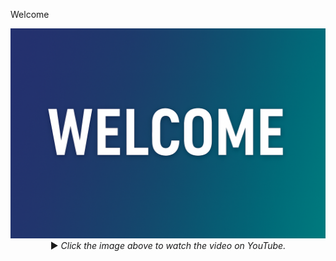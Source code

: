 Welcome


<p align="center">
  <a href="">
    <img src="https://github.com/aiDAPTIV-Phison/aiDAPTIV-Training-Course/blob/a8fc70ddb0c458c7c2e6fb2c0131760be30fac6b/assets/Welcome.png" width="600" alt="Welcome">
  </a>  
  <br>
  ▶️ <em>Click the image above to watch the video on YouTube.</em>
</p>
